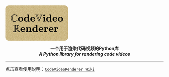 <img align=center src="https://github.com/ZhuChongjing/CodeVideoRenderer/blob/main/README_files/logo.jpg" width="200" />
<p align=center>
  <strong>
    一个用于渲染代码视频的Python库
  </strong>
  <br/>
  <strong>
    <i>A Python library for rendering code videos</i>
  </strong>
</p>

--- 

点击查看使用说明：[`CodeVideoRenderer Wiki`](https://github.com/ZhuChongjing/CodeVideoRenderer/wiki)

